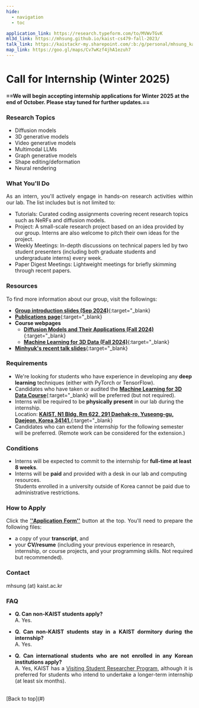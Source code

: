 ```yaml
---
hide:
  - navigation
  - toc

application_link: https://research.typeform.com/to/MVWvTGvK
ml3d_link: https://mhsung.github.io/kaist-cs479-fall-2023/
talk_link: https://kaistackr-my.sharepoint.com/:b:/g/personal/mhsung_kaist_ac_kr/EY5JBy6P7D1DlipHY7chcmwBOEFaUNdLvrou5MpQMgVv3w?e=SLcCde
map_link: https://goo.gl/maps/Cv7wKzf4jhA1ezuh7
---
```


<style>
p { text-align: justify; }

.md-typeset h3 {
    font-weight: bold;
    margin-top: 1em;
}

.md-typeset ul li {
    margin-top: 0em;
    margin-bottom: 0em;
}
</style>


# Call for Internship (Winter 2025)

#### ==We will begin accepting internship applications for Winter 2025 at the end of October. Please stay tuned for further updates.==


<!--
#### ==Application Deadline: Sunday, April 28, 2024, 23:59 KST.==
#### Internship Period: July 1, 2024 - August 30, 2024.

[Application Form]({{page.meta.application_link}}){:target="_blank" .md-button}
<br />
<br />


__We’re looking for undergraduate interns who are interested in building cutting-edge machine learning technologies for visual data!__
-->


### Research Topics
- Diffusion models
- 3D generative models
- Video generative models
- Multimodal LLMs
- Graph generative models
- Shape editing/deformation
- Neural rendering

### What You'll Do
As an intern, you'll actively engage in hands-on research activities within our lab. The list includes but is not limited to:

- Tutorials: Curated coding assignments covering recent research topics such as NeRFs and diffusion models.
- Project: A small-scale research project based on an idea provided by our group. Interns are also welcome to pitch their own ideas for the project.
- Weekly Meetings: In-depth discussions on technical papers led by two student presenters (including both graduate students and undergraduate interns) every week.
- Paper Digest Meetings: Lightweight meetings for briefly skimming through recent papers.


### Resources
To find more information about our group, visit the followings:

- [**Group introduction slides (Sep 2024)**](https://docs.google.com/presentation/d/e/2PACX-1vRXLQHMECnZG8K62PMiAhQlgkljHmTAILPdFWGBbtM5CNzB4zWdfnTHUAvu_yWWLPIRdOfkwFdj9Or_/pub?start=false&loop=false&delayms=30000&slide=id.g22e9e6d247f_2_3){:target="_blank}
- [**Publications page**](../publications/){:target="_blank}
- **Course webpages**
    - [**Diffusion Models and Their Applications (Fall 2024)**](https://mhsung.github.io/kaist-cs492d-fall-2024/){:target="_blank}
    - [**Machine Learning for 3D Data (Fall 2024)**](https://mhsung.github.io/kaist-cs479-fall-2023/){:target="_blank}
- [**Minhyuk's recent talk slides**](https://onedrive.live.com/?authkey=%21AHL%5FdHl6y%5FVYEao&id=60562023B6640282%2132943&cid=60562023B6640282&parId=root&parQt=sharedby&o=OneUp){:target="_blank}


### Requirements
- We're looking for students who have experience in developing any __deep learning__ techniques (either with PyTorch or TensorFlow).
- Candidates who have taken or audited the [__Machine Learning for 3D Data Course__]({{page.meta.ml3d_link}}){:target="_blank} will be preferred (but not required).
- Interns will be required to be __physically present__ in our lab during the internship.<br>
  Location: [__KAIST, N1 Bldg, Rm 622, 291 Daehak-ro, Yuseong-gu, Daejeon, Korea 34141.__]({{page.meta.map_link}}){:target="_blank}
- Candidates who can extend the internship for the following semester will be preferred. (Remote work can be considered for the extension.)


### Conditions
- Interns will be expected to commit to the internship for __full-time at least 8 weeks__.
- Interns will be __paid__ and provided with a desk in our lab and computing resources.<br>Students enrolled in a university outside of Korea cannot be paid due to administrative restrictions.


### How to Apply
Click the [__''Application Form''__](#) button at the top. You'll need to prepare the following files:

- a copy of your __transcript__, and
- your __CV/resume__ (including your previous experience in research, internship, or course projects, and your programming skills. Not required but recommended).


### Contact

mhsung (at) kaist.ac.kr


### FAQ
- __Q. Can non-KAIST students apply?__<br>
A. Yes.

- __Q. Can non-KAIST students stay in a KAIST dormitory during the internship?__<br>
A. Yes.

- __Q. Can international students who are not enrolled in any Korean institutions apply?__<br>
A. Yes, KAIST has a <a href="https://io.kaist.ac.kr/menu/io.do?mguid=D4CD2D0A-21E5-E511-940C-2C44FD7DF8B9" target="_blank">Visiting Student Researcher Program</a>, although it is preferred for students who intend to undertake a longer-term internship (at least six months).


<br />
[Back to top](#)

<br />

